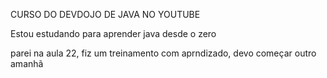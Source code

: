 CURSO DO DEVDOJO DE JAVA NO YOUTUBE

Estou estudando para aprender java desde o zero

parei na aula 22, fiz um treinamento com aprndizado, devo começar outro amanhã